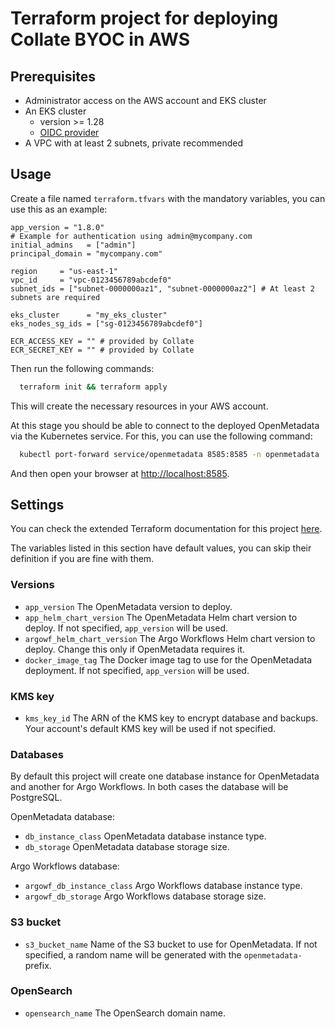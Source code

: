 # Terraform project for deploying Collate BYOC in AWS

## Prerequisites

- Administrator access on the AWS account and EKS cluster
- An EKS cluster
  - version >= 1.28
  - [OIDC provider](https://docs.aws.amazon.com/eks/latest/userguide/enable-iam-roles-for-service-accounts.html)
- A VPC with at least 2 subnets, private recommended

## Usage

Create a file named `terraform.tfvars` with the mandatory variables, you can use this as an example:

```hcl
app_version = "1.8.0"
# Example for authentication using admin@mycompany.com
initial_admins   = ["admin"] 
principal_domain = "mycompany.com"

region     = "us-east-1"
vpc_id     = "vpc-0123456789abcdef0"
subnet_ids = ["subnet-0000000az1", "subnet-0000000az2"] # At least 2 subnets are required

eks_cluster      = "my_eks_cluster"
eks_nodes_sg_ids = ["sg-0123456789abcdef0"]

ECR_ACCESS_KEY = "" # provided by Collate
ECR_SECRET_KEY = "" # provided by Collate
```

Then run the following commands:

```bash
  terraform init && terraform apply
```

This will create the necessary resources in your AWS account. 

At this stage you should be able to connect to the deployed OpenMetadata via the Kubernetes service. For this, you can use the following command:

```bash
  kubectl port-forward service/openmetadata 8585:8585 -n openmetadata
```

And then open your browser at <http://localhost:8585>.


## Settings

You can check the extended Terraform documentation for this project [here](README_terraform_docs.md).

The variables listed in this section have default values, you can skip their definition if you are fine with them.

### Versions

 - `app_version` The OpenMetadata version to deploy.
 - `app_helm_chart_version` The OpenMetadata Helm chart version to deploy. If not specified, `app_version` will be used.
 - `argowf_helm_chart_version` The Argo Workflows Helm chart version to deploy. Change this only if OpenMetadata requires it.
 - `docker_image_tag` The Docker image tag to use for the OpenMetadata deployment. If not specified, `app_version` will be used.

### KMS key

- `kms_key_id` The ARN of the KMS key to encrypt database and backups. Your account's default KMS key will be used if not specified.

### Databases

By default this project will create one database instance for OpenMetadata and another for Argo Workflows. In both cases the database will be PostgreSQL.

OpenMetadata database:

- `db_instance_class` OpenMetadata database instance type.
- `db_storage` OpenMetadata database storage size.

Argo Workflows database:

- `argowf_db_instance_class` Argo Workflows database instance type.
- `argowf_db_storage` Argo Workflows database storage size.
 
### S3 bucket

- `s3_bucket_name` Name of the S3 bucket to use for OpenMetadata. If not specified, a random name will be generated with the `openmetadata-` prefix.

### OpenSearch

- `opensearch_name` The OpenSearch domain name.
